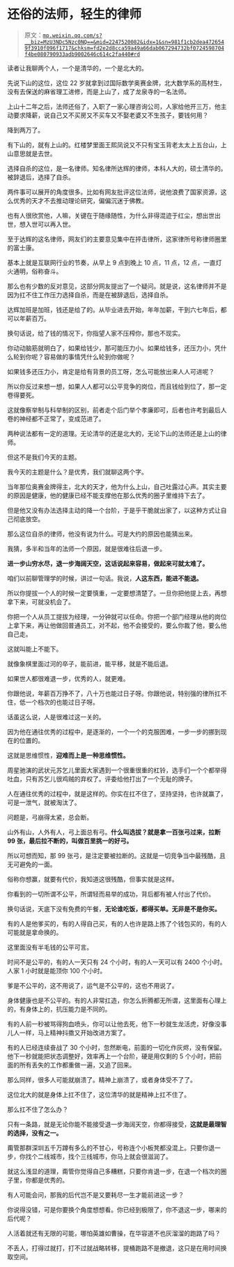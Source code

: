 # 还俗的法师，轻生的律师

> 原文：[`mp.weixin.qq.com/s?__biz=MzU3NDc5Nzc0NQ==&mid=2247520082&idx=1&sn=981f1cb2dea4726549f3910f096f1717&chksm=fd2e2d8cca59a49a66dab067294732bf0724598704f4be080790933adb9002646c614c2fa440#rd`](http://mp.weixin.qq.com/s?__biz=MzU3NDc5Nzc0NQ==&mid=2247520082&idx=1&sn=981f1cb2dea4726549f3910f096f1717&chksm=fd2e2d8cca59a49a66dab067294732bf0724598704f4be080790933adb9002646c614c2fa440#rd)

读者让我聊两个人，一个是清华的，一个是北大的。

先说下山的这位，这位 22 岁就拿到过国际数学奥赛金牌，北大数学系的高材生，没有去保送的麻省理工进修，而是上山了，成了龙泉寺的一名法师。

上山十二年之后，法师还俗了，入职了一家心理咨询公司，人家给他开三万，他主动要求降薪，说自己又不买房又不买车又不娶老婆又不生孩子，要钱何用？

降到两万了。

有下山的，就有上山的。红楼梦里面王熙凤说又不只有宝玉背老太太上五台山，上山意思就是去世。

选择自杀的这位，是一名律师。知名律所达辉的律师，本科人大的，硕士清华的。被辞退后，选择了自杀。

两件事可以展开的角度很多。比如有网友批评这位法师，说他浪费了国家资源，这么优秀的天才不去推动理论研究，偏偏沉迷于佛教。

也有人很欣赏他，人嘛，关键在于随缘随性，为什么非得混迹于红尘，想出世出世，想入世可以再入世。

至于达辉的这名律师，网友们的主要意见集中在抨击律所，这家律所号称律师圈里的富士康。

基本上就是互联网行业的节奏，从早上 9 点到晚上 10 点，11 点，12 点，一直灯火通明，俗称奋斗。

那么也有少数的反对意见，这部分网友提出了一个疑问。就是说，这名律师并不是因为扛不住工作压力选择自杀，而是在被辞退后，选择自杀。

达辉加班是加班，钱还是给了的。从毕业进去开始，年年加薪，干到六七年后，都可以年薪百万。

换句话说，给了钱的情况下，你指望人家不压榨你，那也不现实。

你动动脑筋就明白了，如果给钱少，那可能压力小。如果给钱多，还压力小，凭什么轮到你呢？容易做的事情凭什么轮到你做呢？

如果钱多还压力小，肯定是给有背景的员工呀，怎么可能放出来人人可进呢？

所以你反过来想一想，如果人人都可以公平竞争的岗位，而且钱给到位了，那一定卷得要死。

这就像察举制与科举制的区别，前者走个后门举个孝廉即可，后者也许考到最后人卷的神经都不正常了，变成范进了。

两种说法都有一定的道理。无论清华的还是北大的，无论下山的法师还是上山的律师。

但这不是我们今天的主题。

我今天的主题是什么？是优秀，我们就聊这两个字。

当年那位奥赛金牌得主，北大的天才，他为什么上山，自己吐露过心声。其实主要的原因是健康，他的健康已经不能支撑他在那么优秀的圈子里维持下去了。

但是他又没有办法选择主动的降一个台阶，于是乎干脆就出家了，以这种方式让自己彻底放空。

那么这位自杀的律师，他没有说为什么。可是大约的原因也能猜出来。

我猜，多半和当年的法师一个原因，就是很难往后退一步。

**进一步山穷水尽，退一步海阔天空，这话说起来容易，做起来可就太难了。** 

咱们以前聊管理学的时候，讲过一句话。我说，**人这东西，能进不能退。**

所以你提拔一个人的时候一定要慎重，一定要想清楚了。一旦你把他提上去，再想拿下来，可就没机会了。

你把一个人从员工提拔为经理，一分钟就可以任命。你把一个部门经理从他的岗位上拿下来，再让他做回普通员工，对不起，他不会接受的，要么你裁了他，要么他自己走。

这就叫能上不能下。

就像象棋里面过河的卒子，能前进，能平移，就是不能后退。

如果世人都很难退一步，优秀的人，就更难。

你跟他说，年薪百万挣不了，八十万也能过日子呀。你跟他说，特别强的律所扛不住，低一个档次的也能过日子呀。

话虽这么说，人是很难过这一关的。

因为他在通往优秀的过程中，是逐渐的，一个一个的克服困难，一步一步的挪到现在的位置的。

这就是思维惯性，**迎难而上是一种思维惯性。**

周星驰演的武状元苏乞儿里面大家遇到一个很重很重的杠铃，选手们一个个都举得吐血，只有苏乞儿很鸡贼的弃权了。评委给他打出了一个无耻的牌子。

人在通往优秀的过程中，就是这样的。你实在扛不住了，坚持坚持，也许就赢了，可是一泄气，就被淘汰了。

问题是，弓崩得太紧，总会断。

山外有山，人外有人，弓上面总有弓。**什么叫选拔？就是拿一百张弓过来，拉断 99 张，最后拉不断的，叫做百里挑一的好弓。**

所以可想而知，那 99 张弓，是注定要被拉断的。这就是一切竞争当中最残酷，且无可避免的一面。

俗称你想赢，就要有代价，我知道这很残酷，但事实就是这样。

你看到的一切所谓不公平，所谓轻而易举的成功，背后都有被人付出了代价。

换句话说，天底下没有免费的午餐，**无论谁吃饭，都得买单。无非是不是你买。**

有的人是他爹买的，有的人得自己买，有的人也许是路上拣了个钱包买的，有的人可能就是拿命换的。

这里面没有半毛钱的公平可言。

时间不是公平的，有的人一天只有 24 个小时，有的人一天可以有 2400 个小时。人家 1 小时就是能顶你 100 个小时。

爹是不公平的，这不用说了，运气是不公平的，这也不用说了。

身体健康也是不公平的。有的人非常扛造，你怎么折腾都无所谓，这里面有心理上的，有身体上的，抗压能力是不同的。

有的人前一秒被骂得狗血喷头，你可以让他去死，他下一秒就生龙活虎，好像没事儿人一样，马上精神抖擞又开始改进方案了。

有的人已经连续奋战了 30 个小时，忽然断电，前面的一切化作灰烬，没有保留。他下一秒就能把状态调整好，效率再上一个台阶，硬是用仅剩的 5 个小时，把前面的所有丢失的工作都重做一遍，又追了回来。

那么同样，很多人可能就崩溃了。精神上崩溃了，或者身体受不了了。

这位北大的就是身体上扛不住了，这位清华的就是精神上扛不住了。

那么扛不住了怎么办？

只有一条路，就是无论你能不能接受退一步海阔天空，你都得接受，**这就是最理智的选择，没有之一。**

甭管那群深圳五千万蹲有多么的不甘心，号称连个小板凳都没混上。只要你退一步，你找个二线城市，找个三线城市，你马上就会很滋润了。

就这么浅显的道理，甭管你觉得自己多糟糕，只要你肯退一步，在退一个档次的圈子里，你都是优秀的。

有人可能会问，那我的后代岂不是又要耗尽一生才能前进这一步？

你说得没错，可是你要换个角度想想看。你已经到极限了，你不退这一步，哪来的后代呢？

人活着就还有无限的可能，哪怕英雄如曹操，在华容道不也灰溜溜的跑路了吗？

不丢人，打得过就打，打不过就战略转移，提桶跑路不是撤退，这只是在用时间换取空间。